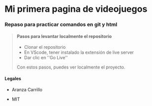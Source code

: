 # Mi primera pagina de videojuegos

### Repaso para practicar comandos en git y html

> #### Pasos para levantar localmente el repositorio
>
> - Clonar el repositorio
> - En VScode, tener instalado la extensión de live server
> - Dar clic en ''Go Live''
> 
> Con estos pasos, puedes ver localmente el proyecto.

#### Legales

- Aranza Carrillo 

- MIT
